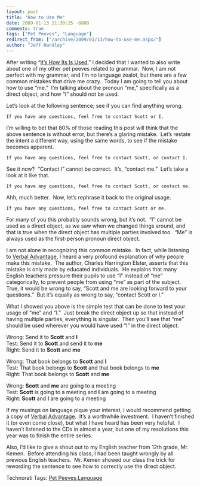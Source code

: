 ```yaml
---
layout: post
title: "How to Use Me"
date: 2009-01-13 21:30:25 -0800
comments: true
tags: ["Pet Peeves", "Language"]
redirect_from: ["/archive/2009/01/13/how-to-use-me.aspx/"]
author: "Jeff Handley"
---
```

<!-- more -->
<p>After writing “<a href="http://blog.jeffhandley.com/archive/2009/01/09/itrsquos-how-its-is-used.aspx" target="_blank">It’s How Its Is Used</a>,” I decided that I wanted to also write about one of my other pet peeves related to grammar.  Now, I am not perfect with my grammar, and I’m no language zealot, but there are a few common mistakes that drive me crazy.  Today I am going to tell you about how to use “me.”  I’m talking about the pronoun “me,” specifically as a direct object, and how “I” should not be used.</p>  <p>Let’s look at the following sentence; see if you can find anything wrong.</p>  <p><code><font style="background-color: #ffffff">If you have any questions, feel free to contact Scott or I.</font></code></p>  <p>I’m willing to bet that 80% of those reading this post will think that the above sentence is without error, but there’s a glaring mistake.  Let’s restate the intent a different way, using the same words, to see if the mistake becomes apparent.</p>  <p><code><font style="background-color: #ffffff">If you have any questions, feel free to contact Scott, or contact I.</font></code></p>  <p>See it now?  “Contact I" cannot be correct.  It’s, “contact me.”  Let’s take a look at it like that.</p>  <p><code><font style="background-color: #ffffff">If you have any questions, feel free to contact Scott, or contact me.</font></code></p>  <p>Ahh, much better.  Now, let’s rephrase it back to the original usage.</p>  <p><code><font style="background-color: #ffffff">If you have any questions, feel free to contact Scott or me.</font></code></p>  <p>For many of you this probably sounds wrong, but it’s not.  “I” cannot be used as a direct object, as we saw when we changed things around, and that is true when the direct object has multiple parties involved too.  “Me” is always used as the first-person pronoun direct object.</p>  <p>I am not alone in recognizing this common mistake.  In fact, while listening to <a href="http://www.verbaladvantage.com/" target="_blank">Verbal Advantage</a>, I heard a very profound explanation of why people make this mistake.  The author, Charles Harrington Elster, asserts that this mistake is only made by educated individuals.  He explains that many English teachers pressure their pupils to use “I” instead of “me” categorically, to prevent people from using “me” as part of the subject.  True, it would be wrong to say, “Scott and me are looking forward to your questions.”  But it’s equally as wrong to say, “contact Scott or I.”</p>  <p>What I showed you above is the simple test that can be done to test your usage of “me” and “I.”  Just break the direct object up so that instead of having multiple parties, everything is singular.  Then you’ll see that “me” should be used wherever you would have used “I” in the direct object.</p>  <p>Wrong: Send it to <strong>Scott</strong> and <strong>I</strong>   <br />Test: Send it to <strong>Scott</strong> and send it to <strong>me</strong>   <br />Right: Send it to <strong>Scott</strong> and <strong>me</strong></p>  <p>Wrong: That book belongs to <strong>Scott</strong> and <strong>I</strong>   <br />Test: That book belongs to <strong>Scott</strong> and that book belongs to <strong>me</strong>   <br />Right: That book belongs to <strong>Scott</strong> and <strong>me</strong></p>  <p>Wrong: <strong>Scott</strong> and <strong>me</strong> are going to a meeting   <br />Test: <strong>Scott</strong> is going to a meeting and <strong>I</strong> am going to a meeting   <br />Right: <strong>Scott</strong> and <strong>I</strong> are going to a meeting</p>  <p>If my musings on language pique your interest, I would recommend getting a copy of <a href="http://www.verbaladvantage.com/" target="_blank">Verbal Advantage</a>.  It’s a worthwhile investment.  I haven’t finished it (or even come close), but what I have heard has been very helpful.  I haven’t listened to the CDs in almost a year, but one of my resolutions this year was to finish the entire series.</p>  <p>Also, I’d like to give a shout out to my English teacher from 12th grade, Mr. Kemen.  Before attending his class, I had been taught wrongly by all previous English teachers.  Mr. Kemen showed our class the trick for rewording the sentence to see how to correctly use the direct object.</p>  <div class="wlWriterEditableSmartContent" id="scid:0767317B-992E-4b12-91E0-4F059A8CECA8:90719b6a-8682-4f37-bd07-15f5140b8789" style="padding-right: 0px; display: inline; padding-left: 0px; float: none; padding-bottom: 0px; margin: 0px; padding-top: 0px">Technorati Tags: <a href="http://technorati.com/tags/Pet+Peeves" rel="tag">Pet Peeves</a>,<a href="http://technorati.com/tags/Language" rel="tag">Language</a></div>

